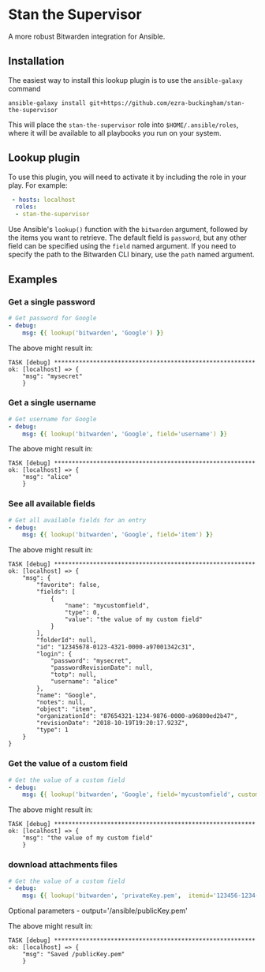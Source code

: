 # Stan the Supervisor

A more robust Bitwarden integration for Ansible.

## Installation

The easiest way to install this lookup plugin is to use the
`ansible-galaxy` command

```
ansible-galaxy install git+https://github.com/ezra-buckingham/stan-the-supervisor
```

This will place the `stan-the-supervisor` role into
`$HOME/.ansible/roles`, where it will be available to all playbooks
you run on your system.

## Lookup plugin

To use this plugin, you will need to activate it by including the role
in your play.  For example:

```yaml
 - hosts: localhost
  roles:
  - stan-the-supervisor
```

Use Ansible's `lookup()` function with the `bitwarden` argument,
followed by the items you want to retrieve. The default field is
`password`, but any other field can be specified using the `field`
named argument. If you need to specify the path to the Bitwarden CLI
binary, use the `path` named argument.

## Examples

### Get a single password

```yaml
# Get password for Google
- debug:
    msg: {{ lookup('bitwarden', 'Google') }}
```

The above might result in:

```
TASK [debug] *********************************************************
ok: [localhost] => {
    "msg": "mysecret"
    }
```

### Get a single username

```yaml
# Get username for Google
- debug:
    msg: {{ lookup('bitwarden', 'Google', field='username') }}
```

The above might result in:

```
TASK [debug] *********************************************************
ok: [localhost] => {
    "msg": "alice"
    }
```

### See all available fields

```yaml
# Get all available fields for an entry
- debug:
    msg: {{ lookup('bitwarden', 'Google', field='item') }}
```

The above might result in:

```
TASK [debug] *********************************************************
ok: [localhost] => {
    "msg": {
        "favorite": false,
        "fields": [
            {
                "name": "mycustomfield",
                "type": 0,
                "value": "the value of my custom field"
            }
        ],
        "folderId": null,
        "id": "12345678-0123-4321-0000-a97001342c31",
        "login": {
            "password": "mysecret",
            "passwordRevisionDate": null,
            "totp": null,
            "username": "alice"
        },
        "name": "Google",
        "notes": null,
        "object": "item",
        "organizationId": "87654321-1234-9876-0000-a96800ed2b47",
        "revisionDate": "2018-10-19T19:20:17.923Z",
        "type": 1
    }
}
```

### Get the value of a custom field

```yaml
# Get the value of a custom field
- debug:
    msg: {{ lookup('bitwarden', 'Google', field='mycustomfield', custom_field=true) }}
```

The above might result in:

```
TASK [debug] *********************************************************
ok: [localhost] => {
    "msg": "the value of my custom field"
    }
```

### download attachments files

```yaml
# Get the value of a custom field
- debug:
    msg: {{ lookup('bitwarden', 'privateKey.pem',  itemid='123456-1234-1234-abbf-60c345aaa3e', attachments=true ) }}
```
Optional parameters - output='/ansible/publicKey.pem'

The above might result in:

```
TASK [debug] *********************************************************
ok: [localhost] => {
    "msg": "Saved /publicKey.pem"
    }
```
